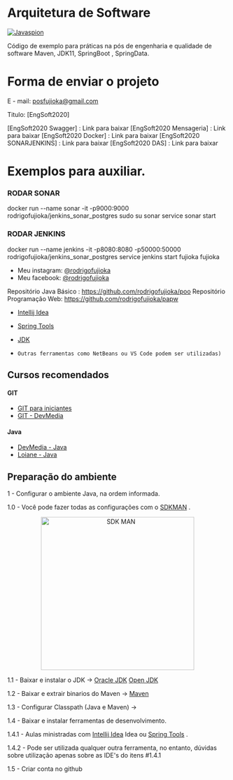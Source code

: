 # Arquitetura de Software 

<a href="http://www.rodrigofujioka.com/" target="_blank"><img src="https://github.com/rodrigofujioka/javabasico/blob/master/resources/javaspion.png" alt="Javaspion" /></a>
</p>
     
Código de exemplo para práticas
na pós de engenharia e qualidade de software
 Maven, JDK11, SpringBoot , SpringData. 


# Forma de enviar o projeto  

E - mail: posfujioka@gmail.com

Titulo: [EngSoft2020]

[EngSoft2020 Swagger] :  Link para baixar
[EngSoft2020 Mensageria] :  Link para baixar
[EngSoft2020 Docker] :  Link para baixar
[EngSoft2020 SONARJENKINS] :  Link para baixar 
[EngSoft2020 DAS] :  Link para baixar 



# Exemplos para auxiliar. 

### RODAR SONAR
docker run --name sonar -it -p9000:9000 rodrigofujioka/jenkins_sonar_postgres
sudo su sonar
service sonar start

### RODAR JENKINS
docker run --name jenkins -it -p8080:8080 -p50000:50000 rodrigofujioka/jenkins_sonar_postgres
service jenkins start
fujioka
fujioka


* Meu instagram: [@rodrigofujioka](https://www.instagram.com/rodrigofujioka) 
* Meu facebook: [@rodrigofujioka](https://www.facebook.com/rodrigofujioka)

Repositório Java Básico : https://github.com/rodrigofujioka/poo
Repositório Programação Web: https://github.com/rodrigofujioka/papw 

- [Intellij Idea](https://www.jetbrains.com/idea/) 
- [Spring Tools](https://spring.io/tools)  
- [JDK](https://jdk.java.net/java-se-ri/11)

- ```Outras ferramentas como NetBeans ou VS Code podem ser utilizadas)```

## Cursos recomendados

#### GIT
- [GIT para iniciantes](https://www.udemy.com/git-e-github-para-iniciantes/)
- [GIT - DevMedia](https://www.devmedia.com.br/guia/git-e-github/37585)

#### Java
- [DevMedia - Java](https://www.devmedia.com.br/guia/programador-java/37809)
- [Loiane - Java](https://loiane.training/curso/java-basico)


## Preparação do ambiente


1 - Configurar o ambiente Java, na ordem informada. 

1.0 - Você pode fazer todas as configurações com o [SDKMAN](https://sdkman.io/) .

<p align="center">	
<a href="https://sdkman.io/" target="_blank"><img src="https://sdkman.io/assets/img/sdk-man-small-pattern.svg" alt="SDK MAN" width="350" height="350"/></a>	
</p>

1.1 - Baixar e instalar o JDK  -> 
         [Oracle JDK](https://www.oracle.com/technetwork/pt/java/javase/downloads/index.html)
         [Open JDK](https://openjdk.java.net/install/index.html)         

1.2 - Baixar e extrair binarios do Maven -> 
         [Maven](https://maven.apache.org/download.cgi)
         
1.3 - Configurar Classpath (Java e Maven) -> 



1.4 - Baixar e instalar ferramentas de desenvolvimento.

1.4.1 - Aulas ministradas com [Intellij Idea](https://www.jetbrains.com/idea/) Idea ou [Spring Tools](https://spring.io/tools)  .

1.4.2 - Pode ser utilizada qualquer outra ferramenta, no entanto, dúvidas sobre 
utilização apenas sobre as IDE's do itens #1.4.1

1.5 - Criar conta no github 
